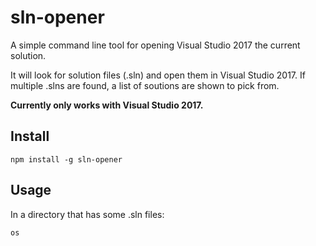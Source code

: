 # sln-opener

A simple command line tool for opening Visual Studio 2017 the current solution.

It will look for solution files (.sln) and open them in Visual Studio 2017. If multiple .slns are found, a list of soutions are shown to pick from.

**Currently only works with Visual Studio 2017.** 

## Install 

```
npm install -g sln-opener
```

## Usage

In a directory that has some .sln files:

```
os
```
